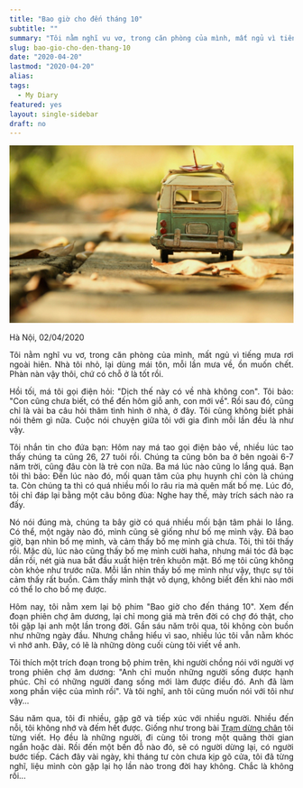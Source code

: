 ```yaml
---
title: "Bao giờ cho đến tháng 10"
subtitle: ""
summary: "Tôi nằm nghĩ vu vơ, trong căn phòng của mình, mất ngủ vì tiếng mưa rơi ngoài hiên. Nhà tôi nhỏ, lại dùng mái tôn, mỗi lần mưa về, thật là ồn mà..."
slug: bao-gio-cho-den-thang-10
date: "2020-04-20"
lastmod: "2020-04-20"
alias:
tags:
  - My Diary
featured: yes
layout: single-sidebar
draft: no
---
```


<p style = "text-align: center"><img src="./featured.jpg"></p>

<p style = "text-align: justify">Hà Nội, 02/04/2020</p>

<p style = "text-align: justify">Tôi nằm nghĩ vu vơ, trong căn phòng của mình, mất ngủ vì tiếng mưa rơi ngoài hiên. Nhà tôi nhỏ, lại dùng mái tôn, mỗi lần mưa về, ồn muốn chết. Phàn nàn vậy thôi, chứ có chỗ ở là tốt rồi.</p>

<p style = "text-align: justify">Hồi tối, má tôi gọi điện hỏi: "Dịch thế này có về nhà không con". Tôi bảo: "Con cũng chưa biết, có thể đến hôm giỗ anh, con mới về". Rồi sau đó, cũng chỉ là vài ba câu hỏi thăm tình hình ở nhà, ở đây. Tôi cũng không biết phải nói thêm gì nữa. Cuộc nói chuyện giữa tôi với gia đình mỗi lần đều là như vậy.</p>

<p style = "text-align: justify">Tôi nhắn tin cho đứa bạn: Hôm nay má tao gọi điện bảo về, nhiều lúc tao thấy chúng ta cũng 26, 27 tuôi rồi. Chúng ta cũng bôn ba ở bên ngoài 6-7 năm trời, cũng đâu còn là trẻ con nữa. Ba má lúc nào cũng lo lắng quá. Bạn tôi thì bảo: Đến lúc nào đó, mối quan tâm của phụ huynh chỉ còn là chúng ta. Còn chúng ta thì có quá nhiều mối lo râu ria mà quên mất bố mẹ. Lúc đó, tôi chỉ đáp lại bằng một câu bông đùa: Nghe hay thế, mày trích sách nào ra đấy.</p>

<p style = "text-align: justify">Nó nói đúng mà, chúng ta bây giờ có quá nhiều mối bận tâm phải lo lắng. Có thể, một ngày nào đó, mình cũng sẽ giống như bố mẹ mình vậy. Đã bao giờ, bạn nhìn bố mẹ mình, và cảm thấy bố mẹ mình già chưa. Tôi, thì tôi thấy rồi. Mặc dù, lúc nào cũng thấy bố mẹ mình cười haha, nhưng mái tóc đã bạc dần rồi, nét già nua bắt đầu xuất hiện trên khuôn mặt. Bố mẹ tôi cũng không còn khỏe như trước nữa. Mỗi lần nhìn thấy bố mẹ mình như vậy, thực sự tôi cảm thấy rất buồn. Cảm thấy mình thật vô dụng, không biết đến khi nào mới có thể lo cho bố mẹ được.</p>

<p style = "text-align: justify">Hôm nay, tôi nằm xem lại bộ phim "Bao giờ cho đến tháng 10". Xem đến đoạn phiên chợ âm dương, lại chỉ mong giá mà trên đời có chợ đó thật, cho tôi gặp lại anh một lần trong đời. Gần sáu năm trôi qua, tôi không còn buồn như những ngày đầu. Nhưng chẳng hiểu vì sao, nhiều lúc tôi vẫn nằm khóc vì nhớ anh. Đây, có lẽ là những dòng cuối cùng tôi viết về anh.</p>

<p style = "text-align: justify">Tôi thích một trích đoạn trong bộ phim trên, khi người chồng nói với người vợ trong phiên chợ âm dương: "Anh chỉ muốn những người sống được hạnh phúc. Chỉ có những người đang sống mới làm được điều đó. Anh đã làm xong phần việc của mình rồi". Và tôi nghĩ, anh tôi cũng muốn nói với tôi như vậy...</p>

<p style = "text-align: justify">Sáu năm qua, tôi đi nhiều, gặp gỡ và tiếp xúc với nhiều người. Nhiều đến nỗi, tôi không nhớ và đếm hết được. Giống như trong bài <a href="/diary/2018-tram-dung-chan/">Trạm dừng chân</a> tôi từng viết. Họ đều là những người, đi cùng tôi trong một quãng thời gian ngắn hoặc dài. Rồi đến một bến đỗ nào đó, sẽ có người dừng lại, có người bước tiếp. Cách đây vài ngày, khi tháng tư còn chưa kịp gõ cửa, tôi đã từng nghĩ, liệu mình còn gặp lại họ lần nào trong đời hay không. Chắc là không rồi...</p>
